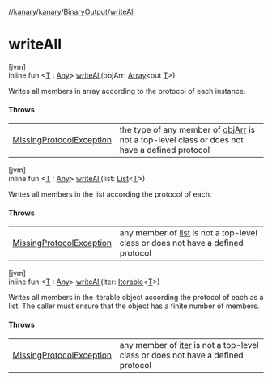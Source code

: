 //[kanary](../../../index.md)/[kanary](../index.md)/[BinaryOutput](index.md)/[writeAll](write-all.md)

# writeAll

[jvm]\
inline fun &lt;[T](write-all.md) : [Any](https://kotlinlang.org/api/latest/jvm/stdlib/kotlin/-any/index.html)&gt; [writeAll](write-all.md)(objArr: [Array](https://kotlinlang.org/api/latest/jvm/stdlib/kotlin/-array/index.html)&lt;out [T](write-all.md)&gt;)

Writes all members in array according to the protocol of each instance.

#### Throws

| | |
|---|---|
| [MissingProtocolException](../-missing-protocol-exception/index.md) | the type of any member of [objArr](write-all.md) is not a top-level class or does not have a defined protocol |

[jvm]\
inline fun &lt;[T](write-all.md) : [Any](https://kotlinlang.org/api/latest/jvm/stdlib/kotlin/-any/index.html)&gt; [writeAll](write-all.md)(list: [List](https://kotlinlang.org/api/latest/jvm/stdlib/kotlin.collections/-list/index.html)&lt;[T](write-all.md)&gt;)

Writes all members in the list according the protocol of each.

#### Throws

| | |
|---|---|
| [MissingProtocolException](../-missing-protocol-exception/index.md) | any member of [list](write-all.md) is not a top-level class or does not have a defined protocol |

[jvm]\
inline fun &lt;[T](write-all.md) : [Any](https://kotlinlang.org/api/latest/jvm/stdlib/kotlin/-any/index.html)&gt; [writeAll](write-all.md)(iter: [Iterable](https://kotlinlang.org/api/latest/jvm/stdlib/kotlin.collections/-iterable/index.html)&lt;[T](write-all.md)&gt;)

Writes all members in the iterable object according the protocol of each as a list. The caller must ensure that the object has a finite number of members.

#### Throws

| | |
|---|---|
| [MissingProtocolException](../-missing-protocol-exception/index.md) | any member of [iter](write-all.md) is not a top-level class or does not have a defined protocol |
